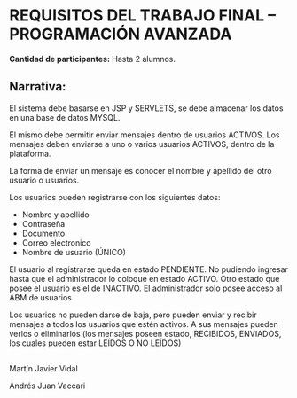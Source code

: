 # REQUISITOS DEL TRABAJO FINAL – PROGRAMACIÓN AVANZADA
**Cantidad de participantes:** Hasta 2 alumnos.
## Narrativa:
El sistema debe basarse en JSP y SERVLETS, se debe almacenar los datos en una base de datos MYSQL.

El mismo debe permitir enviar mensajes dentro de usuarios ACTIVOS. Los mensajes deben enviarse a uno o varios usuarios ACTIVOS, dentro de la plataforma. 

La forma de enviar un mensaje es conocer el nombre y apellido del otro usuario o usuarios.

Los usuarios pueden registrarse con los siguientes datos:
- Nombre y apellido
- Contraseña
- Documento
- Correo electronico
- Nombre de usuario (ÚNICO)

El usuario al registrarse queda en estado PENDIENTE. No pudiendo ingresar hasta que el administrador lo coloque en estado ACTIVO. Otro estado que posee el usuario es el de INACTIVO. El administrador solo posee acceso al ABM de usuarios

Los usuarios no pueden darse de baja, pero pueden enviar y recibir mensajes a todos los usuarios que estén activos. A sus mensajes pueden verlos o eliminarlos (los mensajes poseen estado, RECIBIDOS, ENVIADOS, los cuales pueden estar LEÍDOS O NO LEÍDOS)
##
Martín Javier Vidal

Andrés Juan Vaccari
